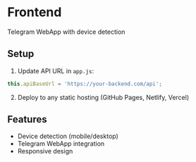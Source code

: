 # Frontend

Telegram WebApp with device detection

## Setup

1. Update API URL in `app.js`:
```javascript
this.apiBaseUrl = 'https://your-backend.com/api';
```

2. Deploy to any static hosting (GitHub Pages, Netlify, Vercel)

## Features

- Device detection (mobile/desktop)
- Telegram WebApp integration
- Responsive design